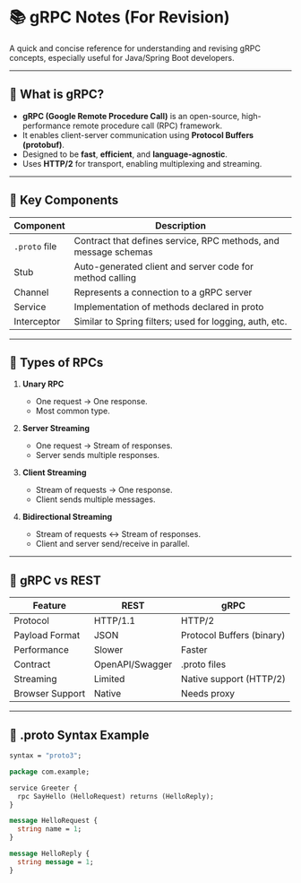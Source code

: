 # 📚 gRPC Notes (For Revision)

A quick and concise reference for understanding and revising gRPC concepts, especially useful for Java/Spring Boot developers.

---

## 🔹 What is gRPC?

- **gRPC (Google Remote Procedure Call)** is an open-source, high-performance remote procedure call (RPC) framework.
- It enables client-server communication using **Protocol Buffers (protobuf)**.
- Designed to be **fast**, **efficient**, and **language-agnostic**.
- Uses **HTTP/2** for transport, enabling multiplexing and streaming.

---

## 🔸 Key Components

| Component     | Description                                                                 |
|--------------|-----------------------------------------------------------------------------|
| `.proto` file | Contract that defines service, RPC methods, and message schemas            |
| Stub          | Auto-generated client and server code for method calling                   |
| Channel       | Represents a connection to a gRPC server                                   |
| Service       | Implementation of methods declared in proto                                |
| Interceptor   | Similar to Spring filters; used for logging, auth, etc.                    |

---

## 🔹 Types of RPCs

1. **Unary RPC**
   - One request → One response.
   - Most common type.

2. **Server Streaming**
   - One request → Stream of responses.
   - Server sends multiple responses.

3. **Client Streaming**
   - Stream of requests → One response.
   - Client sends multiple messages.

4. **Bidirectional Streaming**
   - Stream of requests ↔ Stream of responses.
   - Client and server send/receive in parallel.

---

## 🔸 gRPC vs REST

| Feature        | REST             | gRPC                     |
|----------------|------------------|--------------------------|
| Protocol       | HTTP/1.1         | HTTP/2                   |
| Payload Format | JSON             | Protocol Buffers (binary)|
| Performance    | Slower           | Faster                   |
| Contract       | OpenAPI/Swagger  | .proto files             |
| Streaming      | Limited          | Native support (HTTP/2)  |
| Browser Support| Native           | Needs proxy              |

---

## 🔹 .proto Syntax Example

```proto
syntax = "proto3";

package com.example;

service Greeter {
  rpc SayHello (HelloRequest) returns (HelloReply);
}

message HelloRequest {
  string name = 1;
}

message HelloReply {
  string message = 1;
}

